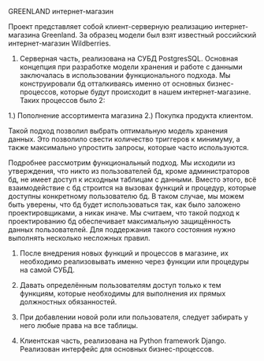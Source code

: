    GREENLAND интернет-магазин
 
  Проект представляет собой клиент-серверную реализацию интернет-магазина Greenland.
За образец модели был взят известный российский интернет-магазин Wildberries.


  1. Серверная часть, реализована на СУБД PostgresSQL.
 Основная концепция при разработке модели хранения и работе с данными заключалась в использовании функционального подхода.
 Мы конструировали бд отталкиваясь именно от основных бизнес-процессов, которые будут происходит в нашем интернет-магазине.
  Таких процессов было 2:
  
  1.) Пополнение ассортимента магазина
  2.) Покупка продукта клиентом.
 
 Такой подход позволил выбрать оптимальную модель хранения данных. Это позволило свести количество триггеров к минимуму, а также максимально упростить запросы, которые часто используются.
 
 Подробнее рассмотрим функциональный подход. Мы исходили из утверждения, что никто из пользователей бд, кроме администраторов бд, не имеет доступ к исходным таблицам с данными. Вместо этого, всё взаимодействие с бд строится на вызовах функций и процедур, которые доступны конкретному пользователю бд. 
 В таком случае, мы можем быть уверены, что бд будет использоваться так, как было заложено проектировщиками, а никак иначе. 
  Мы считаем, что такой подход к проектированию бд обеспечивает максимальную защищённость данных пользователей. Для поддержания такого состояния нужно выполнять несколько несложных правил.
  1. После внедрения новых функций и процессов в магазине, их необходимо реализовывать именно через функции или процедуры на самой СУБД.
  2. Давать определённым пользователям доступ только к тем функциям, которые необходимы для выполнения их прямых должностных обязанностей.
  3. При добавлении новой роли или пользователя, следует забирать у него любые права на все таблицы.


 
  2. Клиентская часть, реализована на Python framework Django.
  Реализован интерфейс для основных бизнес-процессов.
     
                    

